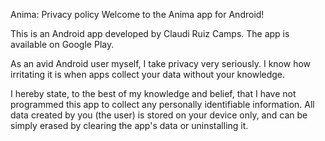 Anima: Privacy policy
Welcome to the Anima app for Android!

This is an Android app developed by Claudi Ruiz Camps. The app is available on Google Play.

As an avid Android user myself, I take privacy very seriously. I know how irritating it is when apps collect your data without your knowledge.

I hereby state, to the best of my knowledge and belief, that I have not programmed this app to collect any personally identifiable information. All data created by you (the user) is stored on your device only, and can be simply erased by clearing the app's data or uninstalling it.
